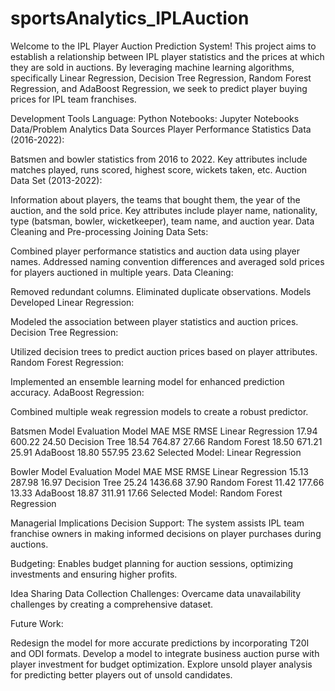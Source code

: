 # sportsAnalytics_IPLAuction
Welcome to the IPL Player Auction Prediction System! This project aims to establish a relationship between IPL player statistics and the prices at which they are sold in auctions. By leveraging machine learning algorithms, specifically Linear Regression, Decision Tree Regression, Random Forest Regression, and AdaBoost Regression, we seek to predict player buying prices for IPL team franchises.

Development Tools
Language: Python
Notebooks: Jupyter Notebooks
Data/Problem Analytics
Data Sources
Player Performance Statistics Data (2016-2022):

Batsmen and bowler statistics from 2016 to 2022.
Key attributes include matches played, runs scored, highest score, wickets taken, etc.
Auction Data Set (2013-2022):

Information about players, the teams that bought them, the year of the auction, and the sold price.
Key attributes include player name, nationality, type (batsman, bowler, wicketkeeper), team name, and auction year.
Data Cleaning and Pre-processing
Joining Data Sets:

Combined player performance statistics and auction data using player names.
Addressed naming convention differences and averaged sold prices for players auctioned in multiple years.
Data Cleaning:

Removed redundant columns.
Eliminated duplicate observations.
Models Developed
Linear Regression:

Modeled the association between player statistics and auction prices.
Decision Tree Regression:

Utilized decision trees to predict auction prices based on player attributes.
Random Forest Regression:

Implemented an ensemble learning model for enhanced prediction accuracy.
AdaBoost Regression:

Combined multiple weak regression models to create a robust predictor.


Batsmen Model Evaluation
Model	MAE	MSE	RMSE
Linear Regression	17.94	600.22	24.50
Decision Tree	18.54	764.87	27.66
Random Forest	18.50	671.21	25.91
AdaBoost	18.80	557.95	23.62
Selected Model: Linear Regression

Bowler Model Evaluation
Model	MAE	MSE	RMSE
Linear Regression	15.13	287.98	16.97
Decision Tree	25.24	1436.68	37.90
Random Forest	11.42	177.66	13.33
AdaBoost	18.87	311.91	17.66
Selected Model: Random Forest Regression

Managerial Implications
Decision Support: The system assists IPL team franchise owners in making informed decisions on player purchases during auctions.

Budgeting: Enables budget planning for auction sessions, optimizing investments and ensuring higher profits.

Idea Sharing
Data Collection Challenges: Overcame data unavailability challenges by creating a comprehensive dataset.

Future Work:

Redesign the model for more accurate predictions by incorporating T20I and ODI formats.
Develop a model to integrate business auction purse with player investment for budget optimization.
Explore unsold player analysis for predicting better players out of unsold candidates.
